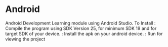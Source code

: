 # Android
Android Development Learning module using Android Studio.
To Install : Compile the program using SDK Version 25, for minimum SDK 19 and for target SDK of your device.
           : Install the apk on your android device.
           : Run for viewing the project
